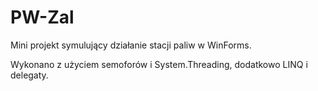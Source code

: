 # PW-Zal
Mini projekt symulujący działanie stacji paliw w WinForms.

Wykonano z użyciem semoforów i System.Threading, dodatkowo LINQ i delegaty.
